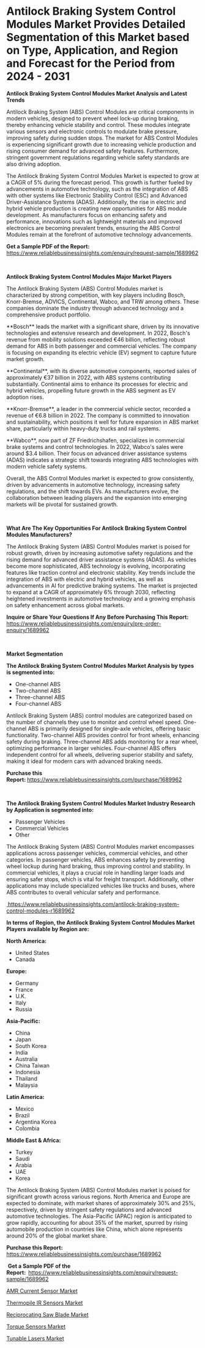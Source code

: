 <p><h1>Antilock Braking System Control Modules Market Provides Detailed Segmentation of this Market based on Type, Application, and Region and Forecast for the Period from 2024 - 2031</h1></p><p><strong>Antilock Braking System Control Modules Market Analysis and Latest Trends</strong></p>
<p><p>Antilock Braking System (ABS) Control Modules are critical components in modern vehicles, designed to prevent wheel lock-up during braking, thereby enhancing vehicle stability and control. These modules integrate various sensors and electronic controls to modulate brake pressure, improving safety during sudden stops. The market for ABS Control Modules is experiencing significant growth due to increasing vehicle production and rising consumer demand for advanced safety features. Furthermore, stringent government regulations regarding vehicle safety standards are also driving adoption.</p><p>The Antilock Braking System Control Modules Market is expected to grow at a CAGR of 5% during the forecast period. This growth is further fueled by advancements in automotive technology, such as the integration of ABS with other systems like Electronic Stability Control (ESC) and Advanced Driver-Assistance Systems (ADAS). Additionally, the rise in electric and hybrid vehicle production is creating new opportunities for ABS module development. As manufacturers focus on enhancing safety and performance, innovations such as lightweight materials and improved electronics are becoming prevalent trends, ensuring the ABS Control Modules remain at the forefront of automotive technology advancements.</p></p>
<p><strong>Get a Sample PDF of the Report:&nbsp;</strong> <a href="https://www.reliablebusinessinsights.com/enquiry/request-sample/1689962?utm_campaign=115&utm_medium=2&utm_source=Github&utm_content=ia&utm_term=17102024&utm_id=antilock-braking-system-control-modules">https://www.reliablebusinessinsights.com/enquiry/request-sample/1689962</a></p>
<p>&nbsp;</p>
<p><strong>Antilock Braking System Control Modules Major Market Players</strong></p>
<p><p>The Antilock Braking System (ABS) Control Modules market is characterized by strong competition, with key players including Bosch, Knorr-Bremse, ADVICS, Continental, Wabco, and TRW among others. These companies dominate the industry through advanced technology and a comprehensive product portfolio.</p><p>**Bosch** leads the market with a significant share, driven by its innovative technologies and extensive research and development. In 2022, Bosch's revenue from mobility solutions exceeded €46 billion, reflecting robust demand for ABS in both passenger and commercial vehicles. The company is focusing on expanding its electric vehicle (EV) segment to capture future market growth.</p><p>**Continental**, with its diverse automotive components, reported sales of approximately €37 billion in 2022, with ABS systems contributing substantially. Continental aims to enhance its processes for electric and hybrid vehicles, propelling future growth in the ABS segment as EV adoption rises.</p><p>**Knorr-Bremse**, a leader in the commercial vehicle sector, recorded a revenue of €6.8 billion in 2022. The company is committed to innovation and sustainability, which positions it well for future expansion in ABS market share, particularly within heavy-duty trucks and rail systems.</p><p>**Wabco**, now part of ZF Friedrichshafen, specializes in commercial brake systems and control technologies. In 2022, Wabco's sales were around $3.4 billion. Their focus on advanced driver assistance systems (ADAS) indicates a strategic shift towards integrating ABS technologies with modern vehicle safety systems.</p><p>Overall, the ABS Control Modules market is expected to grow consistently, driven by advancements in automotive technology, increasing safety regulations, and the shift towards EVs. As manufacturers evolve, the collaboration between leading players and the expansion into emerging markets will be pivotal for sustained growth.</p></p>
<p>&nbsp;</p>
<p><strong>What Are The Key Opportunities For Antilock Braking System Control Modules Manufacturers?</strong></p>
<p><p>The Antilock Braking System (ABS) Control Modules market is poised for robust growth, driven by increasing automotive safety regulations and the rising demand for advanced driver assistance systems (ADAS). As vehicles become more sophisticated, ABS technology is evolving, incorporating features like traction control and electronic stability. Key trends include the integration of ABS with electric and hybrid vehicles, as well as advancements in AI for predictive braking systems. The market is projected to expand at a CAGR of approximately 6% through 2030, reflecting heightened investments in automotive technology and a growing emphasis on safety enhancement across global markets.</p></p>
<p><strong>Inquire or Share Your Questions If Any Before Purchasing This Report:</strong> <a href="https://www.reliablebusinessinsights.com/enquiry/pre-order-enquiry/1689962?utm_campaign=115&utm_medium=2&utm_source=Github&utm_content=ia&utm_term=17102024&utm_id=antilock-braking-system-control-modules">https://www.reliablebusinessinsights.com/enquiry/pre-order-enquiry/1689962</a></p>
<p>&nbsp;</p>
<p><strong>Market Segmentation</strong></p>
<p><strong>The Antilock Braking System Control Modules Market Analysis by types is segmented into:</strong></p>
<p><ul><li>One-channel ABS</li><li>Two-channel ABS</li><li>Three-channel ABS</li><li>Four-channel ABS</li></ul></p>
<p><p>Antilock Braking System (ABS) control modules are categorized based on the number of channels they use to monitor and control wheel speed. One-channel ABS is primarily designed for single-axle vehicles, offering basic functionality. Two-channel ABS provides control for front wheels, enhancing safety during braking. Three-channel ABS adds monitoring for a rear wheel, optimizing performance in larger vehicles. Four-channel ABS offers independent control for all wheels, delivering superior stability and safety, making it ideal for modern cars with advanced braking needs.</p></p>
<p><strong>Purchase this Report:&nbsp;</strong><a href="https://www.reliablebusinessinsights.com/purchase/1689962?utm_campaign=115&utm_medium=2&utm_source=Github&utm_content=ia&utm_term=17102024&utm_id=antilock-braking-system-control-modules">https://www.reliablebusinessinsights.com/purchase/1689962</a></p>
<p>&nbsp;</p>
<p><strong>The Antilock Braking System Control Modules Market Industry Research by Application is segmented into:</strong></p>
<p><ul><li>Passenger Vehicles</li><li>Commercial Vehicles</li><li>Other</li></ul></p>
<p><p>The Antilock Braking System (ABS) Control Modules market encompasses applications across passenger vehicles, commercial vehicles, and other categories. In passenger vehicles, ABS enhances safety by preventing wheel lockup during hard braking, thus improving control and stability. In commercial vehicles, it plays a crucial role in handling larger loads and ensuring safer stops, which is vital for freight transport. Additionally, other applications may include specialized vehicles like trucks and buses, where ABS contributes to overall vehicular safety and performance.</p></p>
<p><a href="https://www.reliablebusinessinsights.com/antilock-braking-system-control-modules-r1689962?utm_campaign=115&utm_medium=2&utm_source=Github&utm_content=ia&utm_term=17102024&utm_id=antilock-braking-system-control-modules">&nbsp;https://www.reliablebusinessinsights.com/antilock-braking-system-control-modules-r1689962</a></p>
<p><strong>In terms of Region, the Antilock Braking System Control Modules Market Players available by Region are:</strong></p>
<p>
    <p> <strong> North America: </strong>
        <ul>
            <li>United States</li>
            <li>Canada</li>
        </ul>
        </p> 
    <p> <strong> Europe: </strong>
        <ul>
            <li>Germany</li>
            <li>France</li>
            <li>U.K.</li>
            <li>Italy</li>
            <li>Russia</li>
        </ul>
        </p> 
    <p> <strong> Asia-Pacific: </strong>
        <ul>
            <li>China</li>
            <li>Japan</li>
            <li>South Korea</li>
            <li>India</li>
            <li>Australia</li>
            <li>China Taiwan</li>
            <li>Indonesia</li>
            <li>Thailand</li>
            <li>Malaysia</li>
        </ul>
        </p> 
    <p> <strong> Latin America: </strong>
        <ul>
            <li>Mexico</li>
            <li>Brazil</li>
            <li>Argentina Korea</li>
            <li>Colombia</li>
        </ul>
        </p> 
    <p> <strong> Middle East & Africa: </strong>
        <ul>
            <li>Turkey</li>
            <li>Saudi</li>
            <li>Arabia</li>
            <li>UAE</li>
            <li>Korea</li>
        </ul>
    </p>
    </p>
<p><p>The Antilock Braking System (ABS) Control Modules market is poised for significant growth across various regions. North America and Europe are expected to dominate, with market shares of approximately 30% and 25%, respectively, driven by stringent safety regulations and advanced automotive technologies. The Asia-Pacific (APAC) region is anticipated to grow rapidly, accounting for about 35% of the market, spurred by rising automobile production in countries like China, which alone represents around 20% of the global market share.</p></p>
<p><strong>Purchase this Report: </strong><a href="https://www.reliablebusinessinsights.com/purchase/1689962?utm_campaign=115&utm_medium=2&utm_source=Github&utm_content=ia&utm_term=17102024&utm_id=antilock-braking-system-control-modules">https://www.reliablebusinessinsights.com/purchase/1689962</a></p>
<p>&nbsp;<strong>Get a Sample PDF of the Report:&nbsp;&nbsp;</strong><a href="https://www.reliablebusinessinsights.com/enquiry/request-sample/1689962?utm_campaign=115&utm_medium=2&utm_source=Github&utm_content=ia&utm_term=17102024&utm_id=antilock-braking-system-control-modules">https://www.reliablebusinessinsights.com/enquiry/request-sample/1689962</a></p>
<p><strong></strong></p>
<p><p><a href="https://www.linkedin.com/pulse/amr-current-sensor-industry-sector-new-technologies-market-impact-fqi8f?utm_campaign=115&utm_medium=2&utm_source=Github&utm_content=ia&utm_term=17102024&utm_id=antilock-braking-system-control-modules">AMR Current Sensor Market</a></p><p><a href="https://www.linkedin.com/pulse/thermopile-ir-sensors-market-pulse-138-expansion-blueprint-ylive?utm_campaign=115&utm_medium=2&utm_source=Github&utm_content=ia&utm_term=17102024&utm_id=antilock-braking-system-control-modules">Thermopile IR Sensors Market</a></p><p><a href="https://github.com/pespeyervi/Market-Research-Report-List-1/blob/main/reciprocating-saw-blade-market.md?utm_campaign=115&utm_medium=2&utm_source=Github&utm_content=ia&utm_term=17102024&utm_id=antilock-braking-system-control-modules">Reciprocating Saw Blade Market</a></p><p><a href="https://issuu.com/reportprime-2/docs/torque-sensors-market-size-2030.ppt_3575cc8739b498?utm_campaign=115&utm_medium=2&utm_source=Github&utm_content=ia&utm_term=17102024&utm_id=antilock-braking-system-control-modules">Torque Sensors Market</a></p><p><a href="https://issuu.com/reportprime-2/docs/tunable-lasers-market-size-2030.ppt_18c5a36a18c231?utm_campaign=115&utm_medium=2&utm_source=Github&utm_content=ia&utm_term=17102024&utm_id=antilock-braking-system-control-modules">Tunable Lasers Market</a></p></p>